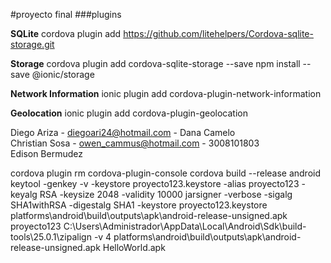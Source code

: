 #proyecto final
###plugins

**SQLite**
cordova plugin add https://github.com/litehelpers/Cordova-sqlite-storage.git


**Storage**
cordova plugin add cordova-sqlite-storage --save
npm install --save @ionic/storage

**Network Information**
ionic plugin add cordova-plugin-network-information

**Geolocation**
ionic plugin add cordova-plugin-geolocation



Diego Ariza - diegoari24@hotmail.com -
Dana Camelo  
Christian Sosa - owen_cammus@hotmail.com - 3008101803  
Edison Bermudez 



cordova plugin rm cordova-plugin-console
cordova build --release android
keytool -genkey -v -keystore proyecto123.keystore -alias proyecto123 -keyalg RSA -keysize 2048 -validity 10000
jarsigner -verbose -sigalg SHA1withRSA -digestalg SHA1 -keystore proyecto123.keystore platforms\android\build\outputs\apk\android-release-unsigned.apk proyecto123
C:\Users\Administrador\AppData\Local\Android\Sdk\build-tools\25.0.1\zipalign -v 4 platforms\android\build\outputs\apk\android-release-unsigned.apk HelloWorld.apk

